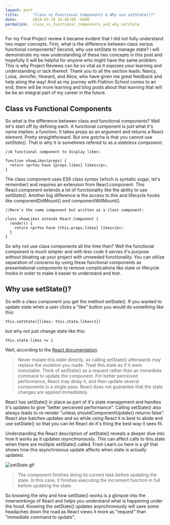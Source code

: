```yaml
---
layout: post
title:      "Class vs Functional Components & Why use setState()?"
date:       2019-03-19 19:48:09 -0400
permalink:  class_vs_functional_components_and_why_setstate
---
```



For my Final Project review it became evident that I did not fully understand two major concepts. First, what is the difference between class versus functional components? Second, why use setState to manage state? I will demonstrate my new understanding of these two concepts in this post and hopefully it will be helpful for anyone who might have the same problem. This is why Project Reviews can be so vital as it exposes your learning and understanding or lack thereof. Thank you to all the section leads: Nancy, Luisa, Jennifer, Howard, and Alice, who have given me great feedback and help along the way! And as my journey with Flatiron School comes to an end, there will be more learning and blog posts about that learning that will be be an integral part of my career in the future. 

## Class vs Functional Components

So what is the difference between class and functional components? Well let's start off by defining each. A functional component is just what it's name implies: a function. It takes props as an argument and returns a React element. Pretty straightforward. But one gotcha is that you cannot use *setState()*. That is why it is sometimes refered to as a *stateless component*. 

```
//A functional component to display likes:

function showLikes(props) {
  return <p>You have {props.likes} likes</p>;
}
```

The class component uses ES6 class syntax (which is syntatic sugar, let's remember) and requires an extension from React.component. This React.component extends a lot of functionality like the ability to use *setState()*. Another big difference is the access to *this* and lifecycle hooks like componentDidMount() and componentWillMount(). 

```
//Here's the same component but written as a class component:

class showLikes extends React.Component {
  render() {
    return <p>You have {this.props.likes} likes</p>;
  }
}
```

So why not use class components all the time then? Well the functional component is much simpler and with less code it serves it's purpose without bloating up your project with unneeded functionality. You can utilize separation of concerns by using these functional components as presentational components to remove complications like state or lifecycle hooks in order to make it easier to understand and test. 

## Why use setState()?
So with a class component you get the method setState(). If you wanted to update state when a user clicks a "like" button you would do something like this:
```
this.setState({likes: this.state.likes+1})
```

but why not just change state like this:

```
this.state.likes += 1
```

Well, according to the [React documentation](https://reactjs.org/docs/react-component.html#state):
> Never mutate this.state directly, as calling setState() afterwards may replace the mutation you made. Treat this.state as if it were immutable. Think of setState() as a request rather than an immediate command to update the component. For better perceived performance, React may delay it, and then update several components in a single pass. React does not guarantee that the state changes are applied immediately.

React has setState() in place as part of it's state management and handles it's updates to give "better perceived performance". Calling setState() also always leads to re-render "unless shouldComponentUpdate() returns false". React also batches updates and so while using React it is best to abide and use setState() so that you can let React do it's thing the best way it sees fit. 

Understanding the React description of setState() reveals a deeper dive into how it works as it updates *asynchronously*. This can affect calls to this.state when there are multiple setState() called. From Learn.co here is a gif that shows how this asynchronous update affects when state is actually updated. 

![setState gif](https://curriculum-content.s3.amazonaws.com/react/asynchronous-state-setting-example.gif)
> The component finishes doing its current task before updating the state. In this case, it finishes executing the increment function in full before updating the state.

So knowing the why and how setState() works is a glimpse into the innerworkings of React and helps you understand what is happening under the hood. Knowing the setState() updates asynchronously will save some headaches down the road as React views it more as "request" than "immediate command to update". 

